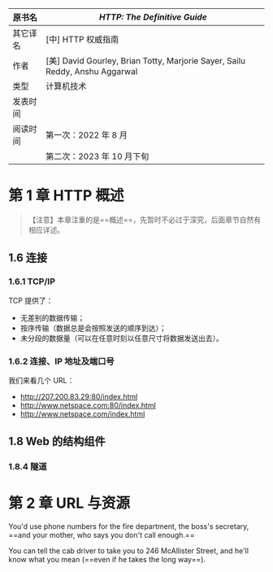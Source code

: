 | 原书名   | *HTTP: The Definitive Guide*                                 |
| -------- | ------------------------------------------------------------ |
| 其它译名 | [中] HTTP 权威指南                                           |
| 作者     | [美] David Gourley, Brian Totty, Marjorie Sayer, Sailu Reddy, Anshu Aggarwal |
| 类型     | 计算机技术                                                   |
| 发表时间 |                                                              |
| 阅读时间 | 第一次：2022 年 8 月                                         |
|          | 第二次：2023 年 10 月下旬                                    |





















# 第 1 章   HTTP 概述



>   【注意】本章注重的是==概述==，先暂时不必过于深究，后面章节自然有相应详述。



## 1.6   连接

### 1.6.1   TCP/IP

TCP 提供了：

-   无差别的数据传输；
-   按序传输（数据总是会按照发送的顺序到达）；
-   未分段的数据量（可以在任意时刻以任意尺寸将数据发送出去）。

### 1.6.2   连接、IP 地址及端口号

我们来看几个 URL：

-   http://207.200.83.29:80/index.html
-   http://www.netspace.com:80/index.html
-   http://www.netspace.com/index.html



## 1.8   Web 的结构组件



### 1.8.4   隧道













# 第 2 章   URL 与资源



You'd use phone numbers for the fire department, the boss's secretary, ==and your mother, who says you don't call enough.==

You can tell the cab driver to take you to 246 McAllister Street, and he'll know what you mean (==even if he takes the long way==).
